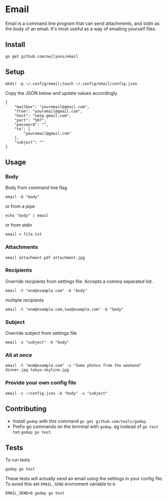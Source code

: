 # Email

Email is a command line program that can send attachments, and stdin as the body of an email. It's most useful as a way of emailing yourself files.

## Install

    go get github.com/nwjlyons/email

## Setup

    mkdir -p ~/.config/email;touch ~/.config/email/config.json

Copy the JSON below and update values accordingly.

    {
        "mailbox": "youremail@gmail.com",
        "from": "youremail@gmail.com",
        "host": "smtp.gmail.com",
        "port": "587",
        "password": "",
        "to": [
            "youremail@gmail.com"
        ],
        "subject": ""
    }

## Usage

### Body

Body from command line flag

    email -b "body"

or from a pipe

    echo "body" | email

or from stdin

    email < file.txt

### Attachments

    email attachment.pdf attachment.jpg

### Recipients

Override recipients from settings file. Accepts a comma separated list.

    email -t "one@example.com" -b "body"

multiple recipients

    email -t "one@example.com,two@example.com" -b "body"

### Subject

Override subject from settings file

    email -s "subject" -b "body"

### All at once

    email -t "mum@example.com" -s "Some photos from the weekend" dinner.jpg tokyo-skyline.jpg

### Provide your own config file

    email -c ~/config.json -b "body" -s "subject"

## Contributing

- Install `godep` with this command `go get github.com/tools/godep`. 
- Prefix go commands on the terminal with `godep`. eg instead of `go test` run `godep go test`.

## Tests

To run tests

    godep go test

These tests will actually send an email using the settings in your config file. To avoid this set `EMAIL_SEND` enviroment variable to `0`.

    EMAIL_SEND=0 godep go test

